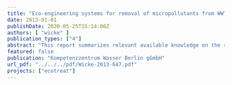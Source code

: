 ```yaml
---
title: "Eco-engineering systems for removal of micropollutants from WWTP effluents – existing knowledge"
date: 2013-01-01
publishDate: 2020-05-25T15:14:06Z
authors: [ "wicke" ]
publication_types: ["4"]
abstract: "This report summarizes relevant available knowledge on the removal of micropollutants from WWTP effluent in natural treatment systems such as constructed wetlands (polishing). Five studies were found investigating removal of various micropollutants in eight different full scale systems located in Spain, southern France, Korea and Sweden (all being different configurations of free water surface wetlands), demonstrating good removal (>80%) for more than 15 micropollutants compounds under summer conditions, e.g. diclofenac, ketoprofen, naproxen, ibuprofen, galaxolide, atenolol, ciprofloxacin, triclosan, glyphosate, ofloxacin and metoprolol. Hydraulic retention times (HRT) ranged from 0.25 to 30d. At HRT of 0.25d, only naproxen and atenolol were removed by >80% in summer, highlighting the importance of HRT for system performance. Another important factor influencing the removal is temperature and season with lower removal in winter. However, in warm climates (e.g. two studies in northern Spain and one study in southern France), reduction of removal efficiencies in winter is less pronounced with values for removal of the majority of investigated pharmaceuticals in winter still being >60%. In 4 FWS wetlands sampled during winter at sub-zero temperatures in Sweden, though, removal was mostly below 50%. A variety of removal mechanisms simultaneously occur in natural treatment systems and are relevant to varying extent for each compound and system type. Important removal mechanisms are biodegradation (e.g. for naproxen, ibuprofen), photodegradation (e.g. for diclofenac, ketoprofen, sulfamethoxazole) and adsorption (e.g. for galaxolide, tonalide). The relevance of plant uptake and phytodegradation as removal mechanisms is not fully understood; however, a few studies demonstrate the translocation of pharmaceuticals (e.g. carbamazepine) to plant tissue. For biodegradation, redox conditions are an important parameter influencing microbial degradation pathways. Design guidelines for eco-engineered treatment systems targeting the removal of micropollutants are not available to date. In addition, data necessary to dimension ecoengineered treatment systems that target the reduction of micropollutants in WWTP effluent (e.g. kinetic data such as removal rates and its dependence on temperature) is lacking. For the development of design guidelines for eco-engineered systems targeting the removal of micropollutants, removal rates for each system type and compound and their dependence from temperatures needs to be determined for all compounds of interest. Furthermore, more research is necessary for a deeper understanding of processes in eco-engineered systems, especially the relevance of the different removal mechanisms and conditions for removal for each individual micropollutant of interest. Nevertheless, eco-engineered treatment systems are a promising technology for polishing of WWTP effluent, including further removal of micropollutants."
featured: false
publication: "Kompetenzzentrum Wasser Berlin gGmbH"
url_pdf: "../../../pdf/Wicke-2013-647.pdf"
projects: ["ecotreat"]
---
```


